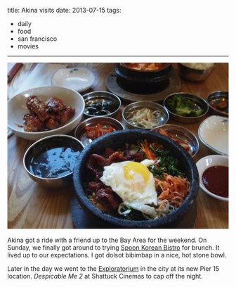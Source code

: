 title: Akina visits
date: 2013-07-15
tags:
- daily
- food
- san francisco
- movies
---

![Spoon Korean Bistro](/images/spoon.jpg)

Akina got a ride with a friend up to the Bay Area for the weekend. On Sunday, we finally got around to trying [Spoon Korean Bistro](http://www.spoonashby.com/spoon/) for brunch. It lived up to our expectations. I got dolsot bibimbap in a nice, hot stone bowl.

Later in the day we went to the [Exploratorium](http://www.exploratorium.edu/) in the city at its new Pier 15 location. *Despicable Me 2* at Shattuck Cinemas to cap off the night.

